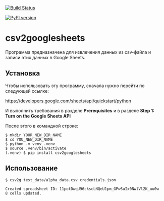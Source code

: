 [![Build Status](https://travis-ci.org/AlexSkrn/csv2googlesheets.svg?branch=master)](https://travis-ci.org/AlexSkrn/csv2googlesheets)

[![PyPI version](https://badge.fury.io/py/csv2googlesheets.svg)](https://badge.fury.io/py/csv2googlesheets)


# csv2googlesheets

Программа предназначена для извлечения данных из csv-файла и записи этих данных в Google Sheets.

## Установка

Чтобы использовать эту программу, сначала нужно перейти по следующей ссылке:

https://developers.google.com/sheets/api/quickstart/python

И выполнить требования в разделе **Prerequisites** и в разделе **Step 1: Turn on the Google Sheets API**

После этого в командной строке:

```
$ mkdir YOUR_NEW_DIR_NAME
$ cd YOU_NEW_DIR_NAME
$ python -m venv .venv
$ source .venv/bin/activate
(.venv) $ pip install csv2googlesheets
```

## Использование
```
$ csv2g test_data/alpha_data.csv credentials.json

Created spreadsheet ID: 11potDwqU96ckscLNQeU1pm_GPwSuIx0NwlVl2K_uu0w
8 cells updated.
```
